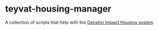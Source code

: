 # teyvat-housing-manager

A collection of scripts that help with the [Genshin Impact Housing system](https://genshin-impact.fandom.com/wiki/Housing).
